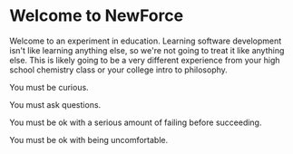 # Welcome to NewForce

Welcome to an experiment in education. Learning software development isn't like learning anything else, so we're not going to treat it like anything else. This is likely going to be a very different experience from your high school chemistry class or your college intro to philosophy.

You must be curious.

You must ask questions.

You must be ok with a serious amount of failing before succeeding.

You must be ok with being uncomfortable.

